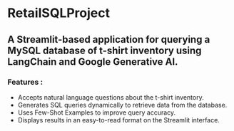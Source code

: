 # RetailSQLProject

## A Streamlit-based application for querying a MySQL database of t-shirt inventory using LangChain and Google Generative AI.

### Features :
- Accepts natural language questions about the t-shirt inventory.
- Generates SQL queries dynamically to retrieve data from the database.
- Uses Few-Shot Examples to improve query accuracy.
- Displays results in an easy-to-read format on the Streamlit interface.
